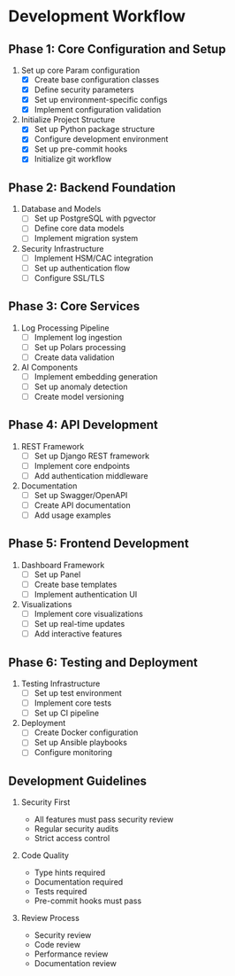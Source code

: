# Development Workflow

## Phase 1: Core Configuration and Setup

1. Set up core Param configuration
   - [x] Create base configuration classes
   - [x] Define security parameters
   - [x] Set up environment-specific configs
   - [x] Implement configuration validation

2. Initialize Project Structure
   - [x] Set up Python package structure
   - [x] Configure development environment
   - [x] Set up pre-commit hooks
   - [x] Initialize git workflow

## Phase 2: Backend Foundation

1. Database and Models
   - [ ] Set up PostgreSQL with pgvector
   - [ ] Define core data models
   - [ ] Implement migration system

2. Security Infrastructure
   - [ ] Implement HSM/CAC integration
   - [ ] Set up authentication flow
   - [ ] Configure SSL/TLS

## Phase 3: Core Services

1. Log Processing Pipeline
   - [ ] Implement log ingestion
   - [ ] Set up Polars processing
   - [ ] Create data validation

2. AI Components
   - [ ] Implement embedding generation
   - [ ] Set up anomaly detection
   - [ ] Create model versioning

## Phase 4: API Development

1. REST Framework
   - [ ] Set up Django REST framework
   - [ ] Implement core endpoints
   - [ ] Add authentication middleware

2. Documentation
   - [ ] Set up Swagger/OpenAPI
   - [ ] Create API documentation
   - [ ] Add usage examples

## Phase 5: Frontend Development

1. Dashboard Framework
   - [ ] Set up Panel
   - [ ] Create base templates
   - [ ] Implement authentication UI

2. Visualizations
   - [ ] Implement core visualizations
   - [ ] Set up real-time updates
   - [ ] Add interactive features

## Phase 6: Testing and Deployment

1. Testing Infrastructure
   - [ ] Set up test environment
   - [ ] Implement core tests
   - [ ] Set up CI pipeline

2. Deployment
   - [ ] Create Docker configuration
   - [ ] Set up Ansible playbooks
   - [ ] Configure monitoring

## Development Guidelines

1. Security First
   - All features must pass security review
   - Regular security audits
   - Strict access control

2. Code Quality
   - Type hints required
   - Documentation required
   - Tests required
   - Pre-commit hooks must pass

3. Review Process
   - Security review
   - Code review
   - Performance review
   - Documentation review
